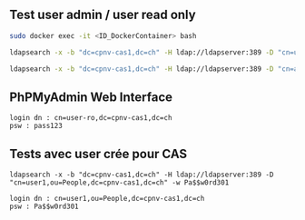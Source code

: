 ## Test user admin / user read only

```bash
sudo docker exec -it <ID_DockerContainer> bash

ldapsearch -x -b "dc=cpnv-cas1,dc=ch" -H ldap://ldapserver:389 -D "cn=user-ro,dc=cpnv-cas1,dc=ch" -w pass123

ldapsearch -x -b "dc=cpnv-cas1,dc=ch" -H ldap://ldapserver:389 -D "cn=admin,dc=cpnv-cas1,dc=ch" -w pass123
```

## PhPMyAdmin Web Interface
```
login dn : cn=user-ro,dc=cpnv-cas1,dc=ch
psw : pass123
```

## Tests avec user crée pour CAS

```
ldapsearch -x -b "dc=cpnv-cas1,dc=ch" -H ldap://ldapserver:389 -D "cn=user1,ou=People,dc=cpnv-cas1,dc=ch" -w Pa$$w0rd301

login dn : cn=user1,ou=People,dc=cpnv-cas1,dc=ch
psw : Pa$$w0rd301
```